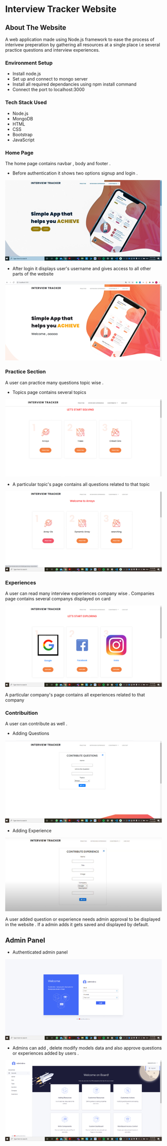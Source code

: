 # Interview Tracker Website 

## About The Website

A web application made using Node.js framework to ease the process of interivew preperation by gathering all resources at a single place i.e several practice questions and interview experiences.

### Environment Setup 

* Install node.js
* Set up and connect to mongo server
* Install all required dependancies using npm install command
* Connect the port to localhost:3000

### Tech Stack Used
* Node.js
* MongoDB
* HTML 
* CSS
* Bootstrap
* JavaScript

### Home Page

The home page contains navbar , body and footer .
* Before authentication it shows two options signup and login .

![](/website/1_edited.jpg)

* After login it displays user's username and gives access to all other parts of the website

![](/website/2_edited.jpg)


### Practice Section

A user can practice many questions topic wise . 
* Topics page contains several topics

![](/website/3_edited.jpg)

* A particular topic's page contains all questions related to that topic

![](/website/4_edited.jpg)

### Experiences
A user can read many interview experiences company wise . 
Companies page contains several companys displayed on card

![](/website/5_edited.jpg)

A particular company's page contains all experiences related to that company


### Contribuition
A user can contribute as well .

* Adding Questions

![](/website/6_edited.jpg) 

* Adding Experience

![](/website/7_edited.jpg)

A user added question or experience needs admin approval to be displayed in the website . If a admin adds it gets saved and displayed by default.

## Admin Panel

* Authenticated admin panel 

![](/website/8_edited.jpg)

* Admins can add , delete modify models data and also approve questions or experiences added by users .

![](/website/9_edited.jpg)




